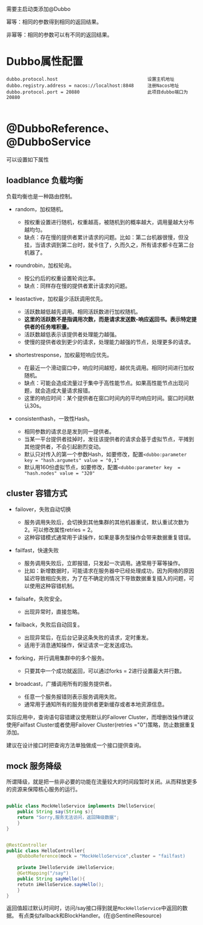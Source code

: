 需要主启动类添加@Dubbo


幂等：相同的参数得到相同的返回结果。

非幂等：相同的参数可以有不同的返回结果。



# Dubbo属性配置
```properties
dubbo.protocol.host                                 设置主机地址
dubbo.registry.address = nacos://localhost:8848     注册Nacos地址
dubbo.protocol.port = 20880                         此项目dubbo端口为20880


```


# @DubboReference、@DubboService

可以设置如下属性

## loadblance 负载均衡

负载均衡也是一种路由控制。

+ random，加权随机。
    + 按权重设置进行随机，权重越高，被随机到的概率越大，调用量越大分布越均匀。
    + 缺点：存在慢的提供者累计请求的问题。比如：第二台机器很慢，但没挂，当请求调到第二台时，就卡住了，久而久之，所有请求都卡在第二台机器了。
+ roundrobin，加权轮询。
    + 按公约后的权重设置轮询比率。
    + 缺点：同样存在慢的提供者累计请求的问题。

+ leastactive，加权最少活跃调用优先。
    + 活跃数越低越先调用。相同活跃数进行加权随机。
    + **这里的活跃数不是指调用次数，而是请求发送数-响应返回书。表示特定提供者的任务堆积量。**
    + 活跃数越低表示该提供者处理能力越强。
    + 使慢的提供者收到更少的请求，处理能力越强的节点，处理更多的请求。
+ shortestresponse，加权最短响应优先。
    + 在最近一个滑动窗口中，响应时间越短，越优先调用。相同时间进行加权随机。
    + 缺点：可能会造成流量过于集中于高性能节点。如果高性能节点出现问题，就会造成大量请求报错。
    + 这里的响应时间：某个提供者在窗口时间内的平均响应时间。窗口时间默认30s。
+ consistenthash，一致性Hash。
    + 相同参数的请求总是发到同一提供者。
    + 当某一平台提供者挂掉时，发往该提供者的请求会基于虚拟节点，平摊到其他提供者，不会引起剧烈变动。
    + 默认只对传入的第一个参数Hash，如要修改，配置`<dubbo:parameter key = "hash.argumets" value = "0,1"`
    + 默认用160份虚拟节点，如要修改，配置`<dubbo:parameter key  = "hash.nodes" value = "320"`


## cluster 容错方式

+ failover，失败自动切换
  + 服务调用失败后，会切换到其他集群的其他机器重试，默认重试次数为2。可以修改属性retries = 2。
  + 这种容错模式通常用于读操作，如果是事务型操作会带来数据重复错误。

+ failfast，快速失败
  + 服务调用失败后，立即报错，只发起一次调用。通常用于幂等操作。
  + 比如：新增数据时，可能请求在服务器中已经处理成功，因为网络的原因延迟导致相应失败，为了在不确定的情况下导致数据重复插入的问题，可以使用这种容错机制。


+ failsafe，失败安全。
  + 出现异常时，直接忽略。


+ failback，失败后自动回复。
  + 出现异常后，在后台记录这条失败的请求，定时重发。
  + 适用于消息通知操作，保证请求一定发送成功。


+ forking，并行调用集群中的多个服务。
  + 只要其中一个成功就返回，可以通过forks = 2进行设置最大并行数。


+ broadcast，广播调用所有的服务提供者。
  + 任意一个服务报错则表示服务调用失败。
  + 通常用于通知所有的服务提供者更新缓存或者本地资源信息。

实际应用中，查询语句容错建议使用默认的Failover Cluster，而增删改操作建议使用Failfast Cluster或者使用Failover Cluster(retries ="0")策略，防止数据重复添加。

建议在设计接口时把查询方法单独做成一个接口提供查询。

## mock 服务降级

所谓降级，就是把一些非必要的功能在流量较大的时间段暂时关闭。从而释放更多的资源来保障核心服务的运行。
```java

public class MockHelloService implements IHelloService{
    public String say(String s){
    return "Sorry,服务无法访问，返回降级数据";
    }
}


@RestController
public class HelloController{
    @DubboReference(mock = "MockHelloService",cluster = "failfast)
    
    private IHelloServide iHelloService;
    @GetMapping("/say")
    public String sayHello(){
    retutn iHelloService.sayHello();
    }
}

```
返回值超过默认时间时，访问/say接口得到就是`MockHelloService`中返回的数据。
有点类似fallback和BlockHandler。(在@SentinelResource)

